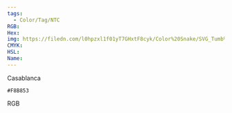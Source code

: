 ```yaml
---
tags:
  - Color/Tag/NTC
RGB:
Hex:
img: https://filedn.com/l0hpzxl1f01yT7GHxtF8cyk/Color%20Snake/SVG_Tumb%20Mass%20No%20Name/F8B853.svg
CMYK:
HSL:
Name:
---
```

Casablanca
```palette
#F8B853
```
RGB
